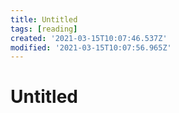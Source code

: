 ```yaml
---
title: Untitled
tags: [reading]
created: '2021-03-15T10:07:46.537Z'
modified: '2021-03-15T10:07:56.965Z'
---
```


# Untitled
